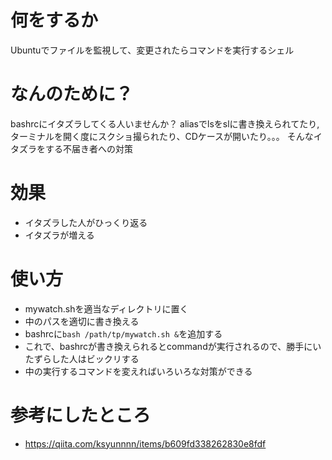 # 何をするか
Ubuntuでファイルを監視して、変更されたらコマンドを実行するシェル

# なんのために？
bashrcにイタズラしてくる人いませんか？
aliasでlsをslに書き換えられてたり,ターミナルを開く度にスクショ撮られたり、CDケースが開いたり。。。
そんなイタズラをする不届き者への対策


# 効果
* イタズラした人がひっくり返る
* イタズラが増える

# 使い方
* mywatch.shを適当なディレクトリに置く
* 中のパスを適切に書き換える
* bashrcに```bash /path/tp/mywatch.sh &```を追加する
* これで、bashrcが書き換えられるとcommandが実行されるので、勝手にいたずらした人はビックリする
* 中の実行するコマンドを変えればいろいろな対策ができる

# 参考にしたところ
* https://qiita.com/ksyunnnn/items/b609fd338262830e8fdf
